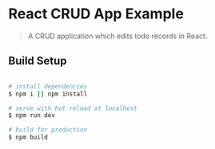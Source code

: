 
# React CRUD App Example

> A CRUD application which edits todo records in React. 

## Build Setup

```bash

# install dependencies
$ npm i || npm install

# serve with hot reload at localhost
$ npm run dev

# build for production
$ npm build
```
